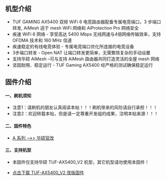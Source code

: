 ## 机型介绍
* TUF GAMING AX5400 双频 WiFi 6 电竞路由器配备专属电竞端口，3 步端口转发, AiMesh 适于 mesh WiFi 网络和 AiProtection Pro 网络安全
* 疾速 WiFi 6 网络 - 享受高达 5400 Mbps 无线网速与4倍网络传输效率，支持 OFDMA 技术和 160 MHz 信道
* 疾速稳定的有线电竞体验 - 专属电竞端口优化所连接的电竞设备
* 3步端口转发 - Open NAT 让端口转发更简单，无需繁琐复杂的手动设置
* 支持华硕 AiMesh –可与支持 AiMesh 路由器共同打造灵活的全屋 mesh 网络
* 坚固耐用、稳定运行 - TUF Gaming AX5400 经严格的测试确保稳定运行

## 固件介绍
#### 一、刷机须知
* 注意1：请刷机的朋友认真阅读本帖！！！刷机带来的风险请自行承担！！！
* 注意2：欢迎转载本帖，但是请一定尊重开发组的成果，注明本帖来源！！！

#### 二、固件特色
* [A 系列 ——>> 华硕官改](/zh/guide/asus/firmware-a.md)

#### 三、支持机型
* 本固件仅支持华硕 TUF-AX5400_V2 机型，其它机型请勿使用本固件！

* [点击下载 TUF-AX5400_V2 改版固件](https://www.asusgo.com/firmware/download?devicename=tuf-ax5400_v2&firmware=asus_official)